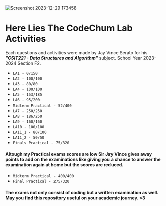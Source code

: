 ![Screenshot 2023-12-29 173458](https://github.com/kwiruu/CSIT221_DSA/assets/146981406/624e2fdc-1ffb-486d-aca0-f8a2cd993081)


# Here Lies The CodeChum Lab Activities
 Each questions and activities were made by Jay Vince Serato for his ***"CSIT221 - Data Structures and Algorithm"*** subject.
School Year 2023-2024 Section F2.
* ```LA1 - 0/150```
* ```LA2 - 100/100``` 
* ```LA3 - 80/80``` 
* ```LA4 - 100/100``` 
* ```LA5 - 153/185``` 
* ```LA6 - 95/200```
* ```Midterm Practical - 52/400```
* ```LA7 - 250/250```
* ```LA8 - 186/250```
* ```LA9 - 160/160```
* ```LA10 - 100/100```
* ```LA11_1 - 80/100```
* ```LA11_2 - 50/50```
* ```Finals Practical - 75/320```

#### Altough my Practical exams scores are low Sir Jay Vince gives away points to add on the examinations like giving you a chance to answer the examination again at home but the scores are reduced.

* ```Midterm Practical - 400/400```
* ```Final Practical - 275/320```


#### The exams not only consist of coding but a written examination as well. May you find this repository useful on your academic journey. <3
